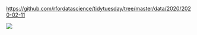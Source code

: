 https://github.com/rfordatascience/tidytuesday/tree/master/data/2020/2020-02-11

![](plots/hotels.png)
